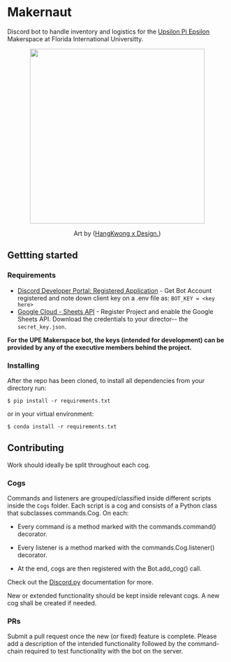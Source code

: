 # Makernaut
Discord bot to handle inventory and logistics for the <a href=https://upe.cs.fiu.edu/> Upsilon Pi Epsilon </a> Makerspace at Florida International Universitty. 
<p align="center">
  <img src=https://i.imgur.com/6KQ4JR1.jpg width="400">
  <p align="center"> Art by (<a href = https://www.instagram.com/hkxdesign/?hl=en>HangKwong x Design.</a>)</p>
</p>
  
## Gettting started

### Requirements 
* [Discord Developer Portal: Registered Application](https://discord.com/developers/applications) - Get Bot Account registered and note down client key on a .env file as: `BOT_KEY = <key here>`
* [Google Cloud - Sheets API](https://console.cloud.google.com/apis/) - Register Project and enable the Google Sheets API. Download the credentials to your director-- the `secret_key.json`.

<b> For the UPE Makerspace bot, the keys (intended for development) can be provided by any of the executive members behind the project. </b>

### Installing

After the repo has been cloned, to install all dependencies from your directory run: 
```
$ pip install -r requirements.txt 
```
or in your virtual environment:
```
$ conda install -r requirements.txt
```

## Contributing

Work should ideally be split throughout each cog.

### Cogs

Commands and listeners are grouped/classified inside different scripts inside the `Cogs` folder. Each script is a cog and consists of a Python class that subclasses commands.Cog. On each:

* Every command is a method marked with the commands.command() decorator.

* Every listener is a method marked with the commands.Cog.listener() decorator.

* At the end, cogs are then registered with the Bot.add_cog() call.

Check out the [Discord.py](discordpy.readthedocs.io) documentation for more.

New or extended functionality should be kept inside relevant cogs. A new cog shall be created if needed. 

### PRs

Submit a pull request once the new (or fixed) feature is complete. Please add a description of the intended functionality followed by the command-chain required to test functionality with the bot on the server. 
